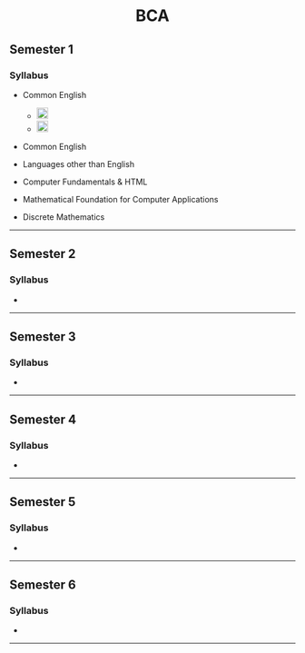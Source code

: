 <h1 align=center> BCA</h1>

## Semester 1

### Syllabus
* Common English 
   
  * [<img src =https://lh3.googleusercontent.com/3_OFn2skqHXk-UQ-9RUdNrDl_HQJrMCxks5teQcUrF_bOSeDG1hD8j83FeD31W8hASZCvubzsGfumuJq8kvvSAq03wY87RZ7Otx_DF4 height=20 width=20></img>](https://www.youtube.com/)      
  * [<img src =https://lh3.googleusercontent.com/1DECuhPQ1y2ppuL6tdEqNSuObIm_PW64w0mNhm3KGafi40acOJkc4nvsZnThoDKTH8gWyxAnipJmvCiszX8R6UAUu1UyXPfF13d7 height=20 width=20></img>](https://drive.google.com/)
* Common English
* Languages other than English
* Computer Fundamentals & HTML
* Mathematical Foundation for Computer Applications
* Discrete Mathematics


******


## Semester 2

### Syllabus
* 


******


## Semester 3

### Syllabus
* 


******


## Semester 4

### Syllabus
* 


******


## Semester 5

### Syllabus
* 


******


## Semester 6

### Syllabus
* 


******
